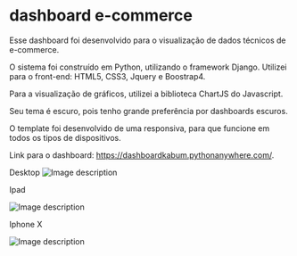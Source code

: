 # dashboard e-commerce
Esse dashboard foi desenvolvido para o visualização de dados técnicos de e-commerce.

O sistema foi construído em Python, utilizando o framework Django. Utilizei para o front-end: HTML5, CSS3, Jquery e Boostrap4.

Para a visualização de gráficos, utilizei a biblioteca ChartJS do Javascript.

Seu tema é escuro, pois tenho grande preferência por dashboards escuros.

O template foi desenvolvido de uma responsiva, para que funcione em todos os tipos de dispositivos.

Link para o dashboard: https://dashboardkabum.pythonanywhere.com/.

Desktop
![Image description](https://i.ibb.co/K6tGRdn/print-dash.png)


Ipad


![Image description](https://i.ibb.co/26f5Vjh/print-dash-ipad.png)

Iphone X


![Image description](https://i.ibb.co/X7y6kvf/iphone-x.png)
